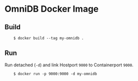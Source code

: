 # OmniDB Docker Image

## Build

		$ docker build --tag my-omnidb .
		
## Run

Run detached (`-d`) and link Hostport `9000` to Containerport `9000`.

		$ docker run -p 9000:9000 -d my-omnidb

